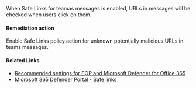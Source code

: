 When Safe Links for teamas messages is enabled, URLs in messages will be checked when users click on them.

#### Remediation action
Enable Safe Links policy action for unknown potentially malicious URLs in teams messages.

#### Related Links

* [Recommended settings for EOP and Microsoft Defender for Office 365](https://aka.ms/orca-atpp-docs-7) 
* [Microsoft 365 Defender Portal - Safe links](https://security.microsoft.com/safelinksv2)
